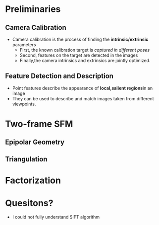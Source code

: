# Preliminaries
## Camera Calibration
- Camera calibration is the process of finding the **intrinsic/extrinsic** parameters
	- First, the known calibration target is *captured in different poses*
	- Second, features on the target are detected in the images
	- Finally,the camera intrinsics and extrinsics are jointly optimized.
## Feature Detection and Description
- Point features describe the appearance of **local,salient regions**in an image
- They can be used to describe and match images taken from different viewpoints.
# Two-frame SFM
## Epipolar Geometry
## Triangulation

# Factorization

# Quesitons?
- I could not fully understand SIFT algorithm